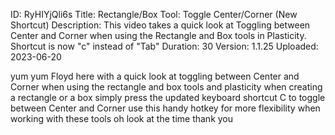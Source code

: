 ID: RyHIYjQli6s
Title: Rectangle/Box Tool: Toggle Center/Corner (New Shortcut)
Description: This video takes a quick look at Toggling between Center and Corner when using the Rectangle and Box tools in Plasticity. Shortcut is now "c" instead of "Tab"
Duration: 30
Version: 1.1.25
Uploaded: 2023-06-20

yum yum Floyd here with a quick look at
toggling between Center and Corner when
using the rectangle and box tools and
plasticity when creating a rectangle or
a box simply press the updated keyboard
shortcut C to toggle between Center and
Corner use this handy hotkey for more
flexibility when working with these
tools oh look at the time
thank you
